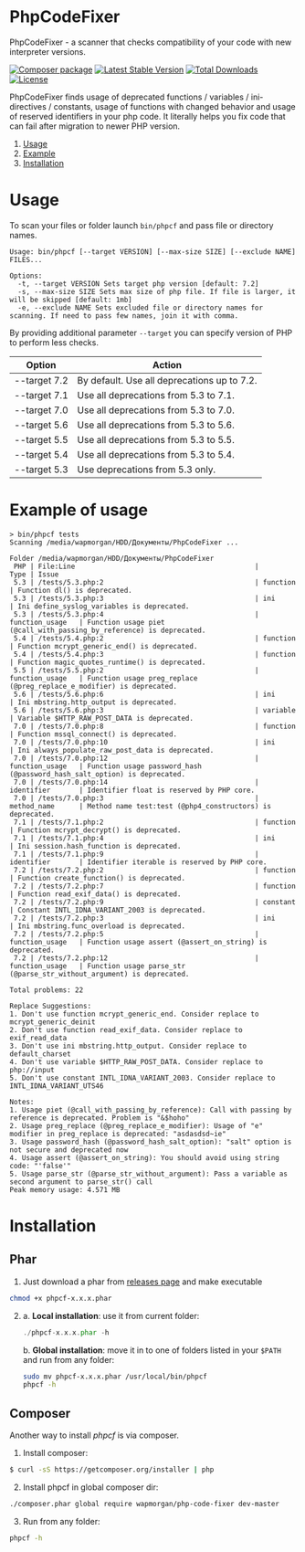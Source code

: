 # PhpCodeFixer

PhpCodeFixer - a scanner that checks compatibility of your code with new interpreter versions.

[![Composer package](http://composer.network/badge/wapmorgan/php-code-fixer)](https://packagist.org/packages/wapmorgan/php-code-fixer) [![Latest Stable Version](https://poser.pugx.org/wapmorgan/php-code-fixer/v/stable)](https://packagist.org/packages/wapmorgan/php-code-fixer) [![Total Downloads](https://poser.pugx.org/wapmorgan/php-code-fixer/downloads)](https://packagist.org/packages/wapmorgan/php-code-fixer) [![License](https://poser.pugx.org/wapmorgan/php-code-fixer/license)](https://packagist.org/packages/wapmorgan/php-code-fixer)

PhpCodeFixer finds usage of deprecated functions / variables / ini-directives / constants, usage of functions with changed behavior and usage of reserved identifiers in your php code. It literally helps you fix code that can fail after migration to newer PHP version.

1. [Usage](#usage)
2. [Example](#example)
3. [Installation](#installation)

# Usage
To scan your files or folder launch `bin/phpcf` and pass file or directory names.

```
Usage: bin/phpcf [--target VERSION] [--max-size SIZE] [--exclude NAME] FILES...

Options:
  -t, --target VERSION Sets target php version [default: 7.2]
  -s, --max-size SIZE Sets max size of php file. If file is larger, it will be skipped [default: 1mb]
  -e, --exclude NAME Sets excluded file or directory names for scanning. If need to pass few names, join it with comma.
```

By providing additional parameter `--target` you can specify version of PHP to perform less checks.

| Option       | Action                                      |
|--------------|---------------------------------------------|
| --target 7.2 | By default. Use all deprecations up to 7.2. |
| --target 7.1 | Use all deprecations from 5.3 to 7.1.       |
| --target 7.0 | Use all deprecations from 5.3 to 7.0.       |
| --target 5.6 | Use all deprecations from 5.3 to 5.6.       |
| --target 5.5 | Use all deprecations from 5.3 to 5.5.       |
| --target 5.4 | Use all deprecations from 5.3 to 5.4.       |
| --target 5.3 | Use deprecations from 5.3 only.             |

# Example of usage
```
> bin/phpcf tests
Scanning /media/wapmorgan/HDD/Документы/PhpCodeFixer ...

Folder /media/wapmorgan/HDD/Документы/PhpCodeFixer
 PHP | File:Line                                            |             Type | Issue
 5.3 | /tests/5.3.php:2                                     | function         | Function dl() is deprecated. 
 5.3 | /tests/5.3.php:3                                     | ini              | Ini define_syslog_variables is deprecated. 
 5.3 | /tests/5.3.php:4                                     | function_usage   | Function usage piet (@call_with_passing_by_reference) is deprecated. 
 5.4 | /tests/5.4.php:2                                     | function         | Function mcrypt_generic_end() is deprecated. 
 5.4 | /tests/5.4.php:3                                     | function         | Function magic_quotes_runtime() is deprecated. 
 5.5 | /tests/5.5.php:2                                     | function_usage   | Function usage preg_replace (@preg_replace_e_modifier) is deprecated. 
 5.6 | /tests/5.6.php:6                                     | ini              | Ini mbstring.http_output is deprecated. 
 5.6 | /tests/5.6.php:3                                     | variable         | Variable $HTTP_RAW_POST_DATA is deprecated. 
 7.0 | /tests/7.0.php:8                                     | function         | Function mssql_connect() is deprecated. 
 7.0 | /tests/7.0.php:10                                    | ini              | Ini always_populate_raw_post_data is deprecated. 
 7.0 | /tests/7.0.php:12                                    | function_usage   | Function usage password_hash (@password_hash_salt_option) is deprecated. 
 7.0 | /tests/7.0.php:14                                    | identifier       | Identifier float is reserved by PHP core. 
 7.0 | /tests/7.0.php:3                                     | method_name      | Method name test:test (@php4_constructors) is deprecated. 
 7.1 | /tests/7.1.php:2                                     | function         | Function mcrypt_decrypt() is deprecated. 
 7.1 | /tests/7.1.php:4                                     | ini              | Ini session.hash_function is deprecated. 
 7.1 | /tests/7.1.php:9                                     | identifier       | Identifier iterable is reserved by PHP core. 
 7.2 | /tests/7.2.php:2                                     | function         | Function create_function() is deprecated. 
 7.2 | /tests/7.2.php:7                                     | function         | Function read_exif_data() is deprecated. 
 7.2 | /tests/7.2.php:9                                     | constant         | Constant INTL_IDNA_VARIANT_2003 is deprecated. 
 7.2 | /tests/7.2.php:3                                     | ini              | Ini mbstring.func_overload is deprecated. 
 7.2 | /tests/7.2.php:5                                     | function_usage   | Function usage assert (@assert_on_string) is deprecated. 
 7.2 | /tests/7.2.php:12                                    | function_usage   | Function usage parse_str (@parse_str_without_argument) is deprecated. 

Total problems: 22

Replace Suggestions:
1. Don't use function mcrypt_generic_end. Consider replace to mcrypt_generic_deinit
2. Don't use function read_exif_data. Consider replace to exif_read_data
3. Don't use ini mbstring.http_output. Consider replace to default_charset
4. Don't use variable $HTTP_RAW_POST_DATA. Consider replace to php://input
5. Don't use constant INTL_IDNA_VARIANT_2003. Consider replace to INTL_IDNA_VARIANT_UTS46

Notes:
1. Usage piet (@call_with_passing_by_reference): Call with passing by reference is deprecated. Problem is "&$hoho"
2. Usage preg_replace (@preg_replace_e_modifier): Usage of "e" modifier in preg_replace is deprecated: "asdasdsd~ie"
3. Usage password_hash (@password_hash_salt_option): "salt" option is not secure and deprecated now
4. Usage assert (@assert_on_string): You should avoid using string code: "'false'"
5. Usage parse_str (@parse_str_without_argument): Pass a variable as second argument to parse_str() call
Peak memory usage: 4.571 MB
```

# Installation

## Phar

1. Just download a phar from [releases page](https://github.com/wapmorgan/PhpCodeFixer/releases) and make executable
  ```sh
  chmod +x phpcf-x.x.x.phar
  ```
  
2. a. **Local installation**: use it from current folder:
    ```php
    ./phpcf-x.x.x.phar -h
    ```
    
    b. **Global installation**: move it in to one of folders listed in your `$PATH` and run from any folder:
    ```sh
    sudo mv phpcf-x.x.x.phar /usr/local/bin/phpcf
    phpcf -h
    ```

## Composer
Another way to install _phpcf_ is via composer.

1. Install composer:
  ```sh
  $ curl -sS https://getcomposer.org/installer | php
  ```

2. Install phpcf in global composer dir:
  ```sh
  ./composer.phar global require wapmorgan/php-code-fixer dev-master
  ```
  
3. Run from any folder:
  ```sh
  phpcf -h
  ```
